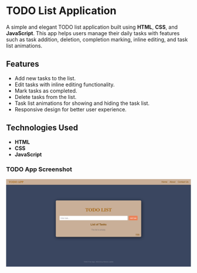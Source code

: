 # TODO List Application

A simple and elegant TODO list application built using **HTML**, **CSS**, and **JavaScript**. This app helps users manage their daily tasks with features such as task addition, deletion, completion marking, inline editing, and task list animations.

## Features

- Add new tasks to the list.
- Edit tasks with inline editing functionality.
- Mark tasks as completed.
- Delete tasks from the list.
- Task list animations for showing and hiding the task list.
- Responsive design for better user experience.

## Technologies Used

- **HTML**
- **CSS**
- **JavaScript**

### TODO App Screenshot

![Home Page](./img_todo_screenshot.png)

